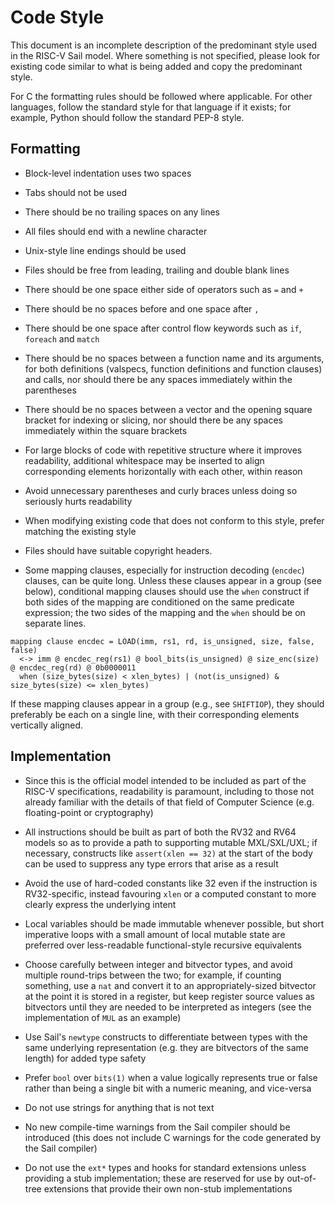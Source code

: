 # Code Style

This document is an incomplete description of the predominant style used in the
RISC-V Sail model.
Where something is not specified, please look for existing code similar to what
is being added and copy the predominant style.

For C the formatting rules should be followed where applicable.
For other languages, follow the standard style for that language if it exists;
for example, Python should follow the standard PEP-8 style.

## Formatting

- Block-level indentation uses two spaces

- Tabs should not be used

- There should be no trailing spaces on any lines

- All files should end with a newline character

- Unix-style line endings should be used

- Files should be free from leading, trailing and double blank lines

- There should be one space either side of operators such as `=` and `+`

- There should be no spaces before and one space after `,`

- There should be one space after control flow keywords such as `if`, `foreach`
  and `match`

- There should be no spaces between a function name and its arguments, for both
  definitions (valspecs, function definitions and function clauses) and calls,
  nor should there be any spaces immediately within the parentheses

- There should be no spaces between a vector and the opening square bracket for
  indexing or slicing, nor should there be any spaces immediately within the
  square brackets

- For large blocks of code with repetitive structure where it improves
  readability, additional whitespace may be inserted to align corresponding
  elements horizontally with each other, within reason

- Avoid unnecessary parentheses and curly braces unless doing so seriously
  hurts readability

- When modifying existing code that does not conform to this style, prefer
  matching the existing style

- Files should have suitable copyright headers.

- Some mapping clauses, especially for instruction decoding (`encdec`)
  clauses, can be quite long. Unless these clauses appear in a group
  (see below), conditional mapping clauses should use the `when`
  construct if both sides of the mapping are conditioned on the same
  predicate expression; the two sides of the mapping and the `when`
  should be on separate lines.

```
mapping clause encdec = LOAD(imm, rs1, rd, is_unsigned, size, false, false)
  <-> imm @ encdec_reg(rs1) @ bool_bits(is_unsigned) @ size_enc(size) @ encdec_reg(rd) @ 0b0000011
  when (size_bytes(size) < xlen_bytes) | (not(is_unsigned) & size_bytes(size) <= xlen_bytes)
```

If these mapping clauses appear in a group (e.g., see `SHIFTIOP`),
they should preferably be each on a single line, with their
corresponding elements vertically aligned.

## Implementation

- Since this is the official model intended to be included as part of the
  RISC-V specifications, readability is paramount, including to those not
  already familiar with the details of that field of Computer Science (e.g.
  floating-point or cryptography)

- All instructions should be built as part of both the RV32 and RV64 models so
  as to provide a path to supporting mutable MXL/SXL/UXL; if necessary,
  constructs like `assert(xlen == 32)` at the start of the body can be
  used to suppress any type errors that arise as a result

- Avoid the use of hard-coded constants like 32 even if the instruction is
  RV32-specific, instead favouring `xlen` or a computed constant to
  more clearly express the underlying intent

- Local variables should be made immutable whenever possible, but short
  imperative loops with a small amount of local mutable state are preferred
  over less-readable functional-style recursive equivalents

- Choose carefully between integer and bitvector types, and avoid multiple
  round-trips between the two; for example, if counting something, use a `nat`
  and convert it to an appropriately-sized bitvector at the point it is stored
  in a register, but keep register source values as bitvectors until they are
  needed to be interpreted as integers (see the implementation of `MUL` as an
  example)

- Use Sail's `newtype` constructs to differentiate between types with
  the same underlying representation (e.g. they are bitvectors of the
  same length) for added type safety

- Prefer `bool` over `bits(1)` when a value logically represents true or false
  rather than being a single bit with a numeric meaning, and vice-versa

- Do not use strings for anything that is not text

- No new compile-time warnings from the Sail compiler should be introduced
  (this does not include C warnings for the code generated by the Sail
  compiler)

- Do not use the `ext*` types and hooks for standard extensions unless
  providing a stub implementation; these are reserved for use by out-of-tree
  extensions that provide their own non-stub implementations
